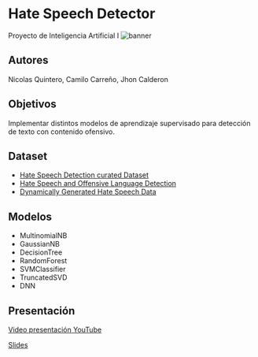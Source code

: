 # **Hate Speech Detector**
Proyecto de Inteligencia Artificial I
![banner](https://github.com/user-attachments/assets/bc4f182e-fd3f-42ae-a98e-b979a03b8b53)


## **Autores**
Nicolas Quintero, Camilo Carreño, Jhon Calderon

## **Objetivos**
Implementar distintos modelos de aprendizaje supervisado para detección de texto con contenido ofensivo.

## **Dataset**
* [Hate Speech Detection curated Dataset](https://www.kaggle.com/datasets/waalbannyantudre/hate-speech-detection-curated-dataset)
* [Hate Speech and Offensive Language Detection](https://www.kaggle.com/datasets/thedevastator/hate-speech-and-offensive-language-detection)
* [Dynamically Generated Hate Speech Data](https://www.kaggle.com/datasets/usharengaraju/dynamically-generated-hate-speech-dataset)

## **Modelos**
* MultinomialNB
* GaussianNB
* DecisionTree
* RandomForest
* SVMClassifier
* TruncatedSVD
* DNN

## **Presentación**
[Video presentación YouTube](https://youtu.be/-Nh4KLeW8Bk)

[Slides](https://docs.google.com/presentation/d/1G5hc2QpQvbMuM6wdAZZJa7Nm99A2AJaj/edit?usp=sharing&ouid=116767577113002104216&rtpof=true&sd=true)

